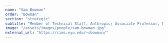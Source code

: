 ```yaml
---
name: "Sam Bowman"
order: "Bowman"
section: "strategic"
subtitle: "Member of Technical Staff, Anthropic; Associate Professor, NYU"
image: "/assets/images/people/sam-bowman.jpg"
external_url: "https://cims.nyu.edu/~sbowman/"
---
```

